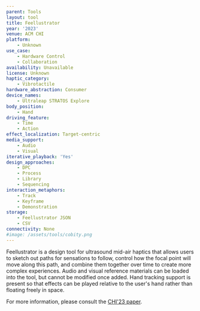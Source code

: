 ```yaml
---
parent: Tools
layout: tool
title: Feellustrator
year: '2023'
venue: ACM CHI
platform:
    - Unknown
use_case:
    - Hardware Control
    - Collaboration
availability: Unavailable
license: Unknown
haptic_category:
    - Vibrotactile
hardware_abstraction: Consumer
device_names:
    - Ultraleap STRATOS Explore
body_position:
    - Hand
driving_feature:
    - Time
    - Action
effect_localization: Target-centric
media_support:
    - Audio
    - Visual
iterative_playback: 'Yes'
design_approaches:
    - DPC
    - Process
    - Library
    - Sequencing
interaction_metaphors:
    - Track
    - Keyframe
    - Demonstration
storage:
    - Feellustrator JSON
    - CSV
connectivity: None
#image: /assets/tools/cobity.png
---
```

Feellustrator is a design tool for ultrasound mid-air haptics that allows users to sketch out paths for sensations to follow, control how the focal point will move along this path, and combine them together over time to create more complex experiences.
Audio and visual reference materials can be loaded into the tool, but cannot be modified once added.
Hand tracking support is present so that effects can be played relative to the user's hand rather than floating freely in space.

For more information, please consult the [CHI'23 paper](https://doi.org/10.1145/3544548.3580728).
